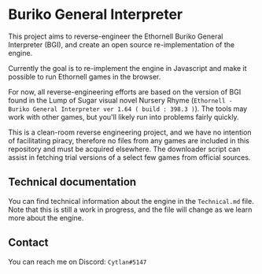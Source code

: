 Buriko General Interpreter
==========================

This project aims to reverse-engineer the Ethornell Buriko General Interpreter (BGI), and create an open source re-implementation of the engine.

Currently the goal is to re-implement the engine in Javascript and make it possible to run Ethornell games in the browser.

For now, all reverse-engineering efforts are based on the version of BGI found in the Lump of Sugar visual novel Nursery Rhyme (`Ethornell - Buriko General Interpreter ver 1.64 ( build : 398.3 )`). The tools may work with other games, but you'll likely run into problems fairly quickly.

This is a clean-room reverse engineering project, and we have no intention of facilitating piracy, therefore no files from any games are included in this repository and must be acquired elsewhere. The downloader script can assist in fetching trial versions of a select few games from official sources.

Technical documentation
-----------------------

You can find technical information about the engine in the `Technical.md` file. Note that this is still a work in progress, and the file will change as we learn more about the engine.

Contact
-------

You can reach me on Discord: `Cytlan#5147`
